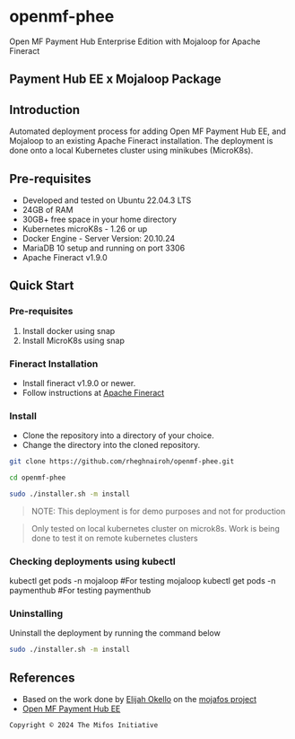 # openmf-phee

Open MF Payment Hub Enterprise Edition with Mojaloop for Apache Fineract

## Payment Hub EE x Mojaloop Package

## Introduction

Automated deployment process for adding Open MF Payment Hub EE, and Mojaloop to an existing Apache Fineract installation. The deployment is done onto a local Kubernetes cluster using minikubes (MicroK8s).

## Pre-requisites

- Developed and tested on Ubuntu 22.04.3 LTS
- 24GB of RAM
- 30GB+ free space in your home directory
- Kubernetes microK8s - 1.26 or up
- Docker Engine - Server Version: 20.10.24
- MariaDB 10 setup and running on port 3306
- Apache Fineract v1.9.0

## Quick Start

### Pre-requisites

1. Install docker using snap []()
2. Install MicroK8s using snap []()

### Fineract Installation

- Install fineract v1.9.0 or newer.
- Follow instructions at [Apache Fineract](https://github.com/apache/fineract)

### Install

- Clone the repository into a directory of your choice.
- Change the directory into the cloned repository.

```bash
git clone https://github.com/rheghnairoh/openmf-phee.git
```

```bash
cd openmf-phee
```

```bash
sudo ./installer.sh -m install
```

> NOTE: This deployment is for demo purposes and not for production

> Only tested on local kubernetes cluster on microk8s. Work is being done to test it on remote kubernetes clusters

### Checking deployments using kubectl

kubectl get pods -n mojaloop #For testing mojaloop
kubectl get pods -n paymenthub #For testing paymenthub

### Uninstalling

Uninstall the deployment by running the command below

```bash
sudo ./installer.sh -m install
```

## References

- Based on the work done by [Elijah Okello](https://github.com/elijah0kello) on the [mojafos project](https://github.com/elijah0kello/mojafos)
- [Open MF Payment Hub EE](https://openmf.github.io/)

```
Copyright © 2024 The Mifos Initiative
```
